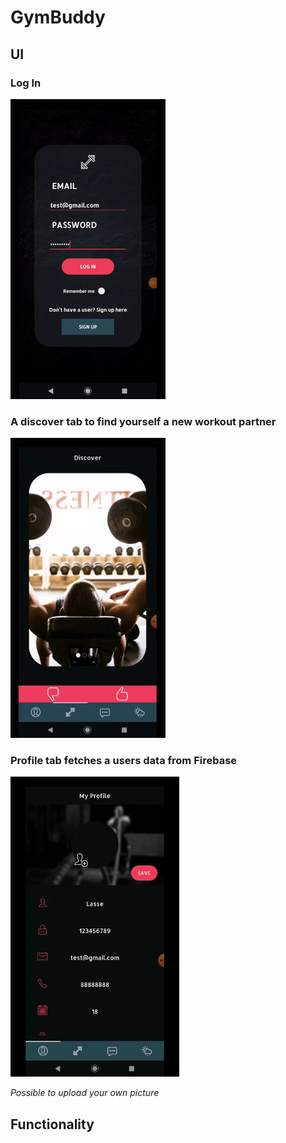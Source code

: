# **GymBuddy**

## UI

### Log In

![](login.gif)

### A discover tab to find yourself a new workout partner

![](carousel.gif)

### Profile tab fetches a users data from Firebase

![](profile.gif)

*Possible to upload your own picture*

## Functionality

